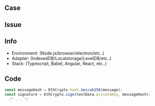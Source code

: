 <!--
  !!!
  REMOVE EVERYTHING WRITTEN IN UPPERCASE BEFORE YOU CLICK SUBMIT
  !!!
-->

<!-- IMPORTANT:
  If you have a common question which cannot be solved with a PR,
  DO NOT CREATE AN ISSUE!
  You can go here these to ask for help:
  - https://www.reddit.com/r/ethdev/
  - https://gitter.im/ethereum/web3.js
-->

<!-- DID YOU KNOW?
  Over 50% of our bug-issues are not bugs.
  When you reproduce the bug in our bug-template
  you do not have to wait for the maintainers answer
  and very likely solve your problem in the next 15 minutes.
  https://github.com/pubkey/eth-crypto/blob/master/test/bug-template.test.js
-->

## Case
<!-- IS IT A BUG OR A REQUEST FOR A NEW FEATURE OR SOMETHING ELSE? -->

## Issue
<!-- DESCRIBE WHY YOU OPEN THIS ISSUE -->

## Info <!-- ONLY NEEDED FOR BUGS -->
  - Environment: (Node.js/browser/electron/etc..)
  - Adapter: (IndexedDB/Localstorage/LevelDB/etc..)
  - Stack: (Typescript, Babel, Angular, React, etc..)

## Code

```js
const messageHash = EthCrypto.hash.keccak256(message);
const signature = EthCrypto.sign(testData.privateKey, messageHash);
  /* ... */
```

<!--
  IF YOU HAVE A BUG, WRITE CODE HERE TO REPRODUCE IT.
  BUGS WONT BE TOUCHED BY THE MAINTAINER UNTIL THERE IS SOME CODE!

  OPTIMALLY YOU SHOULD ADD A PULL-REQUEST WHICH REPRODUCES THE BUG
  BY MODIFYING THIS FILE: https://github.com/pubkey/eth-crypto/blob/master/test/bug-template.test.js
-->

